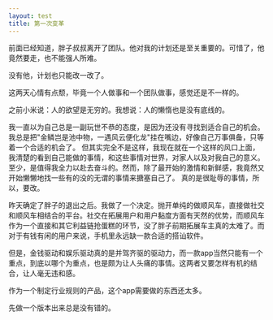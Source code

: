 ```yaml
---
layout: test
title: 第一次变革
---
```


前面已经知道，胖子叔叔离开了团队。他对我的计划还是至关重要的。可惜了，他竟然要走，也不能强人所难。

没有他，计划也只能改一改了。

这两天心情有点颓，毕竟一个人做事和一个团队做事，感觉还是不一样的。

之前小米说：人的欲望是无穷的。我想说：人的懒惰也是没有底线的。

我一直以为自己总是一副玩世不恭的态度，是因为还没有寻找到适合自己的机会。我总是把"金鳞岂是池中物，一遇风云便化龙"挂在嘴边，好像自己万事俱备，只等着一个合适的机会了。
但其实完全不是这样，我现在就在一个这样的风口上面，我清楚的看到自己能做的事情，和这些事情对世界，对家人以及对我自己的意义。至少，是值得我全力以赴去奋斗的。然而，除了最开始的激情和新鲜感，我竟然又开始懒懒地找一些有的没的无谓的事情来搪塞自己了。
真的是很耻辱的事情，所以，要改。

昨天确定了胖子的退出之后。我做了一个决定。抛开单纯的做顺风车，直接做社交和顺风车相结合的平台。社交在拓展用户和用户黏度方面有天然的优势，而顺风车作为一个直接和其它利益链抢蛋糕的环节，没了胖子前期拓展车主真的太难了。而对于有钱有闲的用户来说，手机里永远缺一款合适的搭讪软件。

但是，金钱驱动和娱乐驱动真的是并驾齐驱的驱动力，而一款app当然只能有一个重点，到底以哪个为重点，也是颇为让人头痛的事情。这两者又要怎样有机的结合，让人毫无违和感。

作为一个制定行业规则的产品，这个app需要做的东西还太多。

先做一个版本出来总是没有错的。
